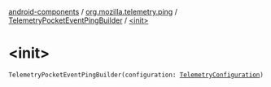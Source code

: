 [android-components](../../index.md) / [org.mozilla.telemetry.ping](../index.md) / [TelemetryPocketEventPingBuilder](index.md) / [&lt;init&gt;](./-init-.md)

# &lt;init&gt;

`TelemetryPocketEventPingBuilder(configuration: `[`TelemetryConfiguration`](../../org.mozilla.telemetry.config/-telemetry-configuration/index.md)`)`